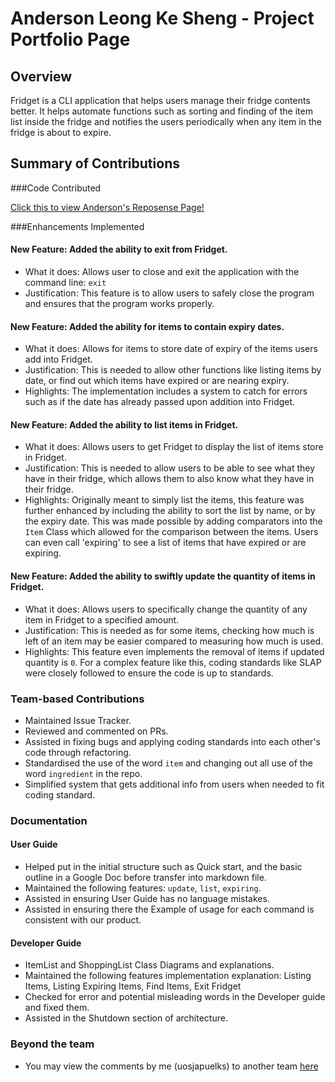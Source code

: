 # Anderson Leong Ke Sheng - Project Portfolio Page

## Overview

Fridget is a CLI application that helps users manage their fridge contents better.
It helps automate functions such as sorting and finding of the item list inside the fridge and notifies the users
periodically when any item in the fridge is about to expire. 

## Summary of Contributions

###Code Contributed

[Click this to view Anderson's Reposense Page!](https://nus-cs2113-ay2122s1.github.io/tp-dashboard/?search=&sort=groupTitle&sortWithin=title&timeframe=commit&mergegroup=&groupSelect=groupByRepos&breakdown=true&checkedFileTypes=docs~functional-code~test-code~other&since=2021-09-25&tabOpen=true&tabType=authorship&tabAuthor=uosjapuelks&tabRepo=AY2122S1-CS2113T-W12-4%2Ftp%5Bmaster%5D&authorshipIsMergeGroup=false&authorshipFileTypes=docs~functional-code~test-code&authorshipIsBinaryFileTypeChecked=false&zFR=false)

###Enhancements Implemented

#### New Feature: Added the ability to exit from Fridget.

- What it does: Allows user to close and exit the application with the command line: `exit`
- Justification: This feature is to allow users to safely close the program and ensures that the program works properly.

#### New Feature: Added the ability for items to contain expiry dates.

- What it does: Allows for items to store date of expiry of the items users add into Fridget.
- Justification: This is needed to allow other functions like listing items by date, or find out which items have expired or are nearing expiry.
- Highlights: The implementation includes a system to catch for errors such as if the date has already passed upon addition into Fridget.

#### New Feature: Added the ability to list items in Fridget.

- What it does: Allows users to get Fridget to display the list of items store in Fridget.
- Justification: This is needed to allow users to be able to see what they have in their fridge, which allows them to also know what they have in their fridge.
- Highlights: Originally meant to simply list the items, this feature was further enhanced by including the ability to sort the list by name, or by the expiry date. This was made possible by adding comparators into the `Item` Class which allowed for the comparison between the items. Users can even call 'expiring' to see a list of items that have expired or are expiring.

#### New Feature: Added the ability to swiftly update the quantity of items in Fridget.

- What it does: Allows users to specifically change the quantity of any item in Fridget to a specified amount.
- Justification: This is needed as for some items, checking how much is left of an item may be easier compared to measuring how much is used.
- Highlights: This feature even implements the removal of items if updated quantity is `0`. For a complex feature like this, coding standards like SLAP were closely followed to ensure the code is up to standards.

### Team-based Contributions

- Maintained Issue Tracker.
- Reviewed and commented on PRs.
- Assisted in fixing bugs and applying coding standards into each other's code through refactoring.
- Standardised the use of the word `item` and changing out all use of the word `ingredient` in the repo.
- Simplified system that gets additional info from users when needed to fit coding standard.

### Documentation

#### User Guide

- Helped put in the initial structure such as Quick start, and the basic outline in a Google Doc before transfer into markdown file.
- Maintained the following features: `update`, `list`, `expiring`.
- Assisted in ensuring User Guide has no language mistakes.
- Assisted in ensuring there the Example of usage for each command is consistent with our product.

#### Developer Guide

- ItemList and ShoppingList Class Diagrams and explanations.
- Maintained the following features implementation explanation: Listing Items, Listing Expiring Items, Find Items, Exit Fridget
- Checked for error and potential misleading words in the Developer guide and fixed them. 
- Assisted in the Shutdown section of architecture.

### Beyond the team

- You may view the comments by me (uosjapuelks) to another team [here](https://github.com/nus-cs2113-AY2122S1/tp/pull/26) 